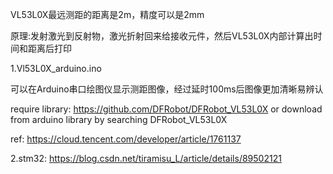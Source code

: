 VL53L0X最远测距的距离是2m，精度可以是2mm

原理:发射激光到反射物，激光折射回来给接收元件，然后VL53L0X内部计算出时间和距离后打印

1.Vl53L0X_arduino.ino

可以在Arduino串口绘图仪显示测距图像，经过延时100ms后图像更加清晰易辨认

require library:
https://github.com/DFRobot/DFRobot_VL53L0X
or download from arduino library by searching DFRobot_VL53L0X

ref: https://cloud.tencent.com/developer/article/1761137

2.stm32: https://blog.csdn.net/tiramisu_L/article/details/89502121

